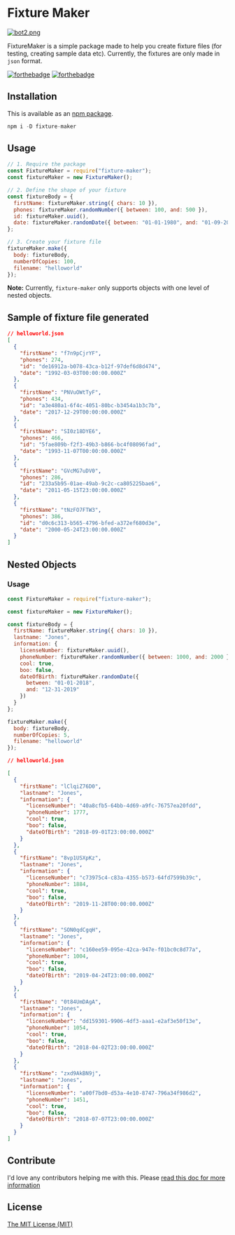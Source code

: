 # Fixture Maker

[![bot2.png](https://i.postimg.cc/L8sBwN16/bot2.png)](https://postimg.cc/HVfy70zf)

FixtureMaker is a simple package made to help you create fixture files (for testing, creating sample data etc). Currently, the fixtures are only made in `json` format.

[![forthebadge](https://forthebadge.com/images/badges/made-with-javascript.svg)](https://forthebadge.com)
[![forthebadge](https://forthebadge.com/images/badges/built-with-love.svg)](https://forthebadge.com)

## Installation

This is available as an [npm package](https://npmjs.com/package/fixture-maker).

```javascript
npm i -D fixture-maker
```

## Usage

```javascript
// 1. Require the package
const FixtureMaker = require("fixture-maker");
const fixtureMaker = new FixtureMaker();

// 2. Define the shape of your fixture
const fixtureBody = {
  firstName: fixtureMaker.string({ chars: 10 }),
  phones: fixtureMaker.randomNumber({ between: 100, and: 500 }),
  id: fixtureMaker.uuid(),
  date: fixtureMaker.randomDate({ between: "01-01-1980", and: "01-09-2019" })
};

// 3. Create your fixture file
fixtureMaker.make({
  body: fixtureBody,
  numberOfCopies: 100,
  filename: "helloworld"
});
```

**Note:** Currently, `fixture-maker` only supports objects with one level of nested objects.

## Sample of fixture file generated

```json
// helloworld.json
[
  {
    "firstName": "f7n9pCjrYF",
    "phones": 274,
    "id": "de16912a-b078-43ca-b12f-97def6d8d474",
    "date": "1992-03-03T00:00:00.000Z"
  },
  {
    "firstName": "PNVuOWtTyF",
    "phones": 434,
    "id": "a3e480a1-6f4c-4051-80bc-b3454a1b3c7b",
    "date": "2017-12-29T00:00:00.000Z"
  },
  {
    "firstName": "SI0z18DYE6",
    "phones": 466,
    "id": "5fae809b-f2f3-49b3-b866-bc4f08096fad",
    "date": "1993-11-07T00:00:00.000Z"
  },
  {
    "firstName": "GVcMG7uDV0",
    "phones": 286,
    "id": "233a5b95-01ae-49ab-9c2c-ca805225bae6",
    "date": "2011-05-15T23:00:00.000Z"
  },
  {
    "firstName": "tNzFO7FTW3",
    "phones": 386,
    "id": "d0c6c313-b565-4796-bfed-a372ef680d3e",
    "date": "2000-05-24T23:00:00.000Z"
  }
]
```

## Nested Objects

### Usage

```javascript
const FixtureMaker = require("fixture-maker");

const fixtureMaker = new FixtureMaker();

const fixtureBody = {
  firstName: fixtureMaker.string({ chars: 10 }),
  lastname: "Jones",
  information: {
    licenseNumber: fixtureMaker.uuid(),
    phoneNumber: fixtureMaker.randomNumber({ between: 1000, and: 2000 }),
    cool: true,
    boo: false,
    dateOfBirth: fixtureMaker.randomDate({
      between: "01-01-2018",
      and: "12-31-2019"
    })
  }
};

fixtureMaker.make({
  body: fixtureBody,
  numberOfCopies: 5,
  filename: "helloworld"
});
```

```json
// helloworld.json

[
  {
    "firstName": "lClqiZ76D0",
    "lastname": "Jones",
    "information": {
      "licenseNumber": "40a8cfb5-64bb-4d69-a9fc-76757ea20fdd",
      "phoneNumber": 1777,
      "cool": true,
      "boo": false,
      "dateOfBirth": "2018-09-01T23:00:00.000Z"
    }
  },
  {
    "firstName": "8vp1USXpKz",
    "lastname": "Jones",
    "information": {
      "licenseNumber": "c73975c4-c83a-4355-b573-64fd7599b39c",
      "phoneNumber": 1884,
      "cool": true,
      "boo": false,
      "dateOfBirth": "2019-11-28T00:00:00.000Z"
    }
  },
  {
    "firstName": "SON0qdCgqH",
    "lastname": "Jones",
    "information": {
      "licenseNumber": "c160ee59-095e-42ca-947e-f01bc0c8d77a",
      "phoneNumber": 1004,
      "cool": true,
      "boo": false,
      "dateOfBirth": "2019-04-24T23:00:00.000Z"
    }
  },
  {
    "firstName": "0t84UmDAgA",
    "lastname": "Jones",
    "information": {
      "licenseNumber": "dd159301-9906-4df3-aaa1-e2af3e50f13e",
      "phoneNumber": 1054,
      "cool": true,
      "boo": false,
      "dateOfBirth": "2018-04-02T23:00:00.000Z"
    }
  },
  {
    "firstName": "zxd9AkBN9j",
    "lastname": "Jones",
    "information": {
      "licenseNumber": "a00f7bd0-d53a-4e10-8747-796a34f986d2",
      "phoneNumber": 1451,
      "cool": true,
      "boo": false,
      "dateOfBirth": "2018-07-07T23:00:00.000Z"
    }
  }
]
```

## Contribute

I'd love any contributors helping me with this. Please [read this doc for more information](./Contribute/README.md)

## License

[The MIT License (MIT)](https://github.com/all-contributors/all-contributors/blob/master/LICENSE)
